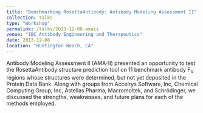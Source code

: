 ```yaml
---
title: "Benchmarking RosettaAntibody: Antibody Modeling Assessment II"
collection: talks
type: "Workshop"
permalink: /talks/2013-12-08-amaii
venue: "IBC Antibody Engineering and Therapeutics"
date: 2013-12-08
location: "Huntington Beach, CA"
---
```


Antibody Modeling Assessment II (AMA-II) presented an opportunity to test the RosettaAntibody structure prediction tool on 11 benchmark antibody F<sub>V</sub> regions whose structures were determined, but not yet deposited in the Protein Data Bank. Along with groups from Accelrys Software, Inc, Chemical Computing Group, Inc, Astellas Pharma, Macromoltek, and Schrödinger, we discussed the strengths, weaknesses, and future plans for each of the methods employed.
